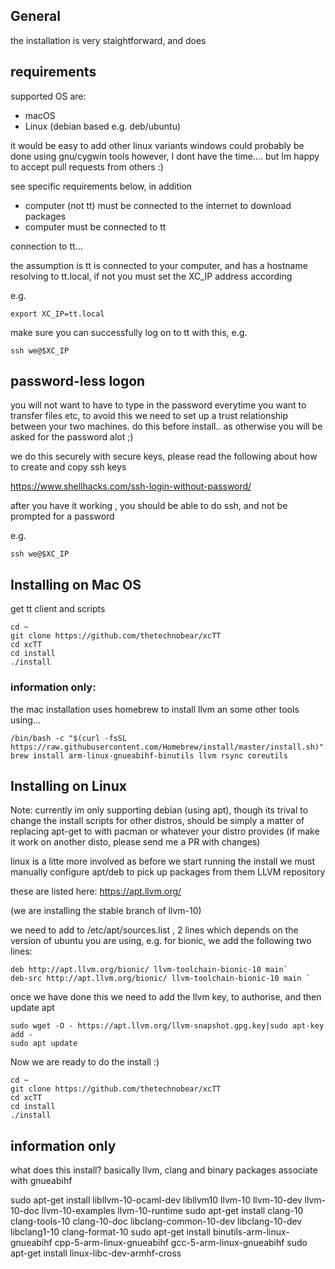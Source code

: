## General 

the installation is very staightforward, and does 


## requirements
supported OS are:
- macOS
- Linux (debian based e.g. deb/ubuntu)

it would be easy to add other linux variants
windows could probably be done using gnu/cygwin tools
however, I dont have the time.... but Im happy to accept pull requests from others :)


see specific requirements below, in addition

- computer (not tt) must be connected to the internet to download packages
- computer must be connected to tt

connection to tt...

the assumption is tt is connected to your computer, and has a hostname resolving to tt.local, if not
you must set the XC_IP address according 

e.g. 
```
export XC_IP=tt.local
```

make sure you can successfully log on to tt with this,
e.g.
```
ssh we@$XC_IP
```


## password-less logon
you will not want to have to type in the password everytime you want to transfer files etc,
to avoid this we need to set up a trust relationship between your two machines.
do this before install.. as otherwise you will be asked for the password alot ;)

we do this securely with secure keys, 
please read the following about how to create and copy ssh keys

https://www.shellhacks.com/ssh-login-without-password/

after you have it working , you should be able to do ssh, and not be prompted for a password

e.g.
```
ssh we@$XC_IP
```


## Installing on Mac OS 
get tt client and scripts
```
cd ~
git clone https://github.com/thetechnobear/xcTT
cd xcTT
cd install
./install
```

### information only:
the mac installation uses homebrew to install llvm an some other tools using...
```
/bin/bash -c "$(curl -fsSL https://raw.githubusercontent.com/Homebrew/install/master/install.sh)"
brew install arm-linux-gnueabihf-binutils llvm rsync coreutils
```


## Installing on Linux

Note: currently im only supporting debian (using apt), though its trival to change the install scripts for other distros, 
should be simply a matter of replacing apt-get to with pacman or whatever your distro provides
(if make it work on another disto, please send me a PR with changes)


linux is a litte more involved as before we start running the install we must manually configure apt/deb  to pick up packages from them LLVM repository

these are listed here: https://apt.llvm.org/

(we are installing the stable branch of llvm-10)

we need to add to /etc/apt/sources.list , 2 lines 
which depends on the version of ubuntu you are using, e.g. for bionic, we add the following two lines:

```
deb http://apt.llvm.org/bionic/ llvm-toolchain-bionic-10 main`
deb-src http://apt.llvm.org/bionic/ llvm-toolchain-bionic-10 main `
```

once we have done this we need to add the llvm key, to authorise, and then update apt

```
sudo wget -O - https://apt.llvm.org/llvm-snapshot.gpg.key|sudo apt-key add -
sudo apt update
```

Now we are ready to do the install :) 

```
cd ~
git clone https://github.com/thetechnobear/xcTT
cd xcTT
cd install
./install
```

## information only

what does this install?
basically llvm, clang and binary packages associate with gnueabihf

sudo apt-get install libllvm-10-ocaml-dev libllvm10 llvm-10 llvm-10-dev llvm-10-doc llvm-10-examples llvm-10-runtime
sudo apt-get install clang-10 clang-tools-10 clang-10-doc libclang-common-10-dev libclang-10-dev libclang1-10 clang-format-10
sudo apt-get install binutils-arm-linux-gnueabihf cpp-5-arm-linux-gnueabihf gcc-5-arm-linux-gnueabihf
sudo apt-get install linux-libc-dev-armhf-cross


